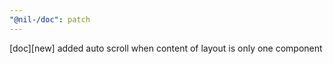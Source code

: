```yaml
---
"@nil-/doc": patch
---
```


[doc][new] added auto scroll when content of layout is only one component
